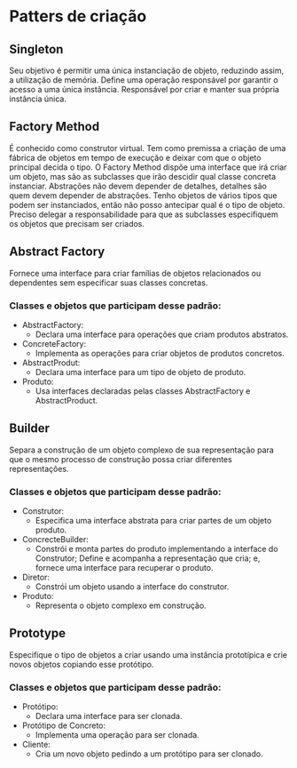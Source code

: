 # Patters de criação
## Singleton
Seu objetivo é permitir uma única instanciação de objeto, reduzindo assim, a utilização de memória.
Define uma operação responsável por garantir o acesso a uma única instância.
Responsável por criar e manter sua própria instância única.

## Factory Method
É conhecido como construtor virtual. Tem como premissa a criação de uma fábrica de objetos em tempo de execução e deixar com que o objeto principal decida o tipo.
O Factory Method dispõe uma interface que irá criar um objeto, mas são as subclasses que irão descidir qual classe concreta instanciar.
Abstrações não devem depender de detalhes, detalhes são quem devem depender de abstrações.
Tenho objetos de vários tipos que podem ser instanciados, então não posso antecipar qual é o tipo de objeto.
Preciso delegar a responsabilidade para que as subclasses especifiquem os objetos que precisam ser criados.

## Abstract Factory
Fornece uma interface para criar famílias de objetos relacionados ou dependentes sem especificar suas classes concretas.
### Classes e objetos que participam desse padrão:
- AbstractFactory:
  - Declara uma interface para operações que criam produtos abstratos.
- ConcreteFactory:
  - Implementa as operações para criar objetos de produtos concretos.
- AbstractProdut:
  - Declara uma interface para um tipo de objeto de produto.
- Produto:
  - Usa interfaces declaradas pelas classes AbstractFactory e AbstractProduct.

## Builder
Separa a construção de um objeto complexo de sua representação para que o mesmo processo de construção possa criar diferentes representações.
### Classes e objetos que participam desse padrão:
- Construtor:
  - Especifica uma interface abstrata para criar partes de um objeto produto.
- ConcrecteBuilder:
  - Constrói e monta partes do produto implementando a interface do Construtor; Define e acompanha a representação que cria; e, fornece uma interface para recuperar o produto.
- Diretor:
  - Constrói um objeto usando a interface do construtor.
- Produto:
  - Representa o objeto complexo em construção.

## Prototype
Especifique o tipo de objetos a criar usando uma instância prototípica e crie novos objetos copiando esse protótipo.
### Classes e objetos que participam desse padrão:
- Protótipo:
  - Declara uma interface para ser clonada.
- Protótipo de Concreto:
  - Implementa uma operação para ser clonada.
- Cliente:
  - Cria um novo objeto pedindo a um protótipo para ser clonado.
